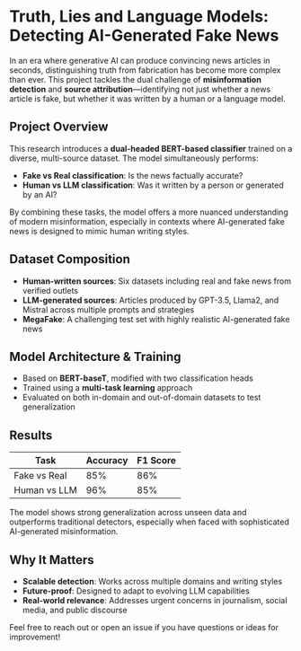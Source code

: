 # Truth, Lies and Language Models: Detecting AI-Generated Fake News

In an era where generative AI can produce convincing news articles in seconds, distinguishing truth from fabrication has become more complex than ever. This project tackles the dual challenge of **misinformation detection** and **source attribution**—identifying not just whether a news article is fake, but whether it was written by a human or a language model.

## Project Overview

This research introduces a **dual-headed BERT-based classifier** trained on a diverse, multi-source dataset. The model simultaneously performs:
- **Fake vs Real classification**: Is the news factually accurate?
- **Human vs LLM classification**: Was it written by a person or generated by an AI?

By combining these tasks, the model offers a more nuanced understanding of modern misinformation, especially in contexts where AI-generated fake news is designed to mimic human writing styles.

## Dataset Composition

- **Human-written sources**: Six datasets including real and fake news from verified outlets
- **LLM-generated sources**: Articles produced by GPT-3.5, Llama2, and Mistral across multiple prompts and strategies
- **MegaFake**: A challenging test set with highly realistic AI-generated fake news

## Model Architecture & Training

- Based on **BERT-baseT**, modified with two classification heads
- Trained using a **multi-task learning** approach
- Evaluated on both in-domain and out-of-domain datasets to test generalization

## Results

| Task               | Accuracy | F1 Score |
|--------------------|----------|----------|
| Fake vs Real       | 85%      | 86%      |
| Human vs LLM       | 96%      | 85%      |

The model shows strong generalization across unseen data and outperforms traditional detectors, especially when faced with sophisticated AI-generated misinformation.

## Why It Matters

- **Scalable detection**: Works across multiple domains and writing styles
- **Future-proof**: Designed to adapt to evolving LLM capabilities
- **Real-world relevance**: Addresses urgent concerns in journalism, social media, and public discourse


Feel free to reach out or open an issue if you have questions or ideas for improvement!
